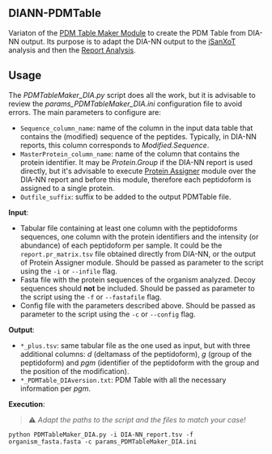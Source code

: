 ## DIANN-PDMTable
Variaton of the [PDM Table Maker Module](https://github.com/CNIC-Proteomics/PTM-compass/blob/main/MODULES.md#1-pdmtablemaker) to create the PDM Table from DIA-NN output. Its purpose is to adapt the DIA-NN output to the [iSanXoT](https://github.com/CNIC-Proteomics/iSanXoT) analysis and then the [Report Analysis](https://github.com/CNIC-Proteomics/nf-PTM-Analyzer).

## Usage
The _PDMTableMaker_DIA.py_ script does all the work, but it is advisable to review the _params_PDMTableMaker_DIA.ini_ configuration file to avoid errors. The main parameters to configure are:

 * `Sequence_column_name`: name of the column in the input data table that contains the (modified) sequence of the peptides. Typically, in DIA-NN reports, this column corresponds to _Modified.Sequence_.
 * `MasterProtein_column_name`: name of the column that contains the protein identifier. It may be _Protein.Group_ if the DIA-NN report is used directly, but it's advisable to execute [Protein Assigner](https://github.com/CNIC-Proteomics/PTM-compass/blob/main/src/tools/ProteinAssigner.py) module over the DIA-NN report and before this module, therefore each peptidoform is assigned to a single protein.
 * `Outfile_suffix`: suffix to be added to the output PDMTable file.

**Input**:
 - Tabular file containing at least one column with the peptidoforms sequences, one column with the protein identifiers and the intensity (or abundance) of each peptidoform per sample. It could be the `report.pr_matrix.tsv` file obtained directly from DIA-NN, or the output of Protein Assigner module. Should be passed as parameter to the script using the `-i` or `--infile` flag.
 - Fasta file with the protein sequences of the organism analyzed. Decoy sequences should **not** be included. Should be passed as parameter to the script using the `-f` or `--fastafile` flag.
 - Config file with the parameters described above. Should be passed as parameter to the script using the `-c` or `--config` flag.

**Output**:
 - `*_plus.tsv`: same tabular file as the one used as input, but with three additional columns: _d_ (deltamass of the peptidoform), _g_ (group of the peptidoform) and _pgm_ (identifier of the peptidoform with the group and the position of the modification).
 - `*_PDMTable_DIAversion.txt`: PDM Table with all the necessary information per _pgm_.

**Execution**:
> ⚠️ _Adapt the paths to the script and the files to match your case!_
```
python PDMTableMaker_DIA.py -i DIA-NN_report.tsv -f organism_fasta.fasta -c params_PDMTableMaker_DIA.ini
```
